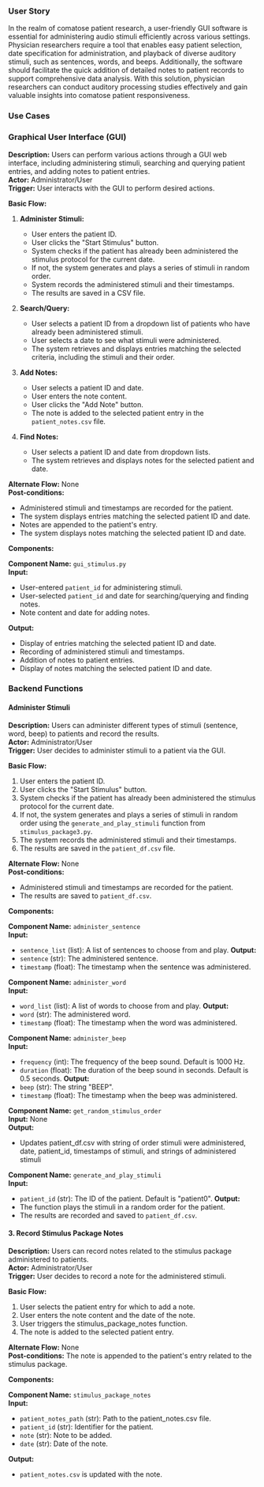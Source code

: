 ### User Story
In the realm of comatose patient research, a user-friendly GUI software is essential for administering audio stimuli efficiently across various settings. Physician researchers require a tool that enables easy patient selection, date specification for administration, and playback of diverse auditory stimuli, such as sentences, words, and beeps. Additionally, the software should facilitate the quick addition of detailed notes to patient records to support comprehensive data analysis. With this solution, physician researchers can conduct auditory processing studies effectively and gain valuable insights into comatose patient responsiveness.

### Use Cases

### Graphical User Interface (GUI)

**Description:** Users can perform various actions through a GUI web interface, including administering stimuli, searching and querying patient entries, and adding notes to patient entries.  
**Actor:** Administrator/User  
**Trigger:** User interacts with the GUI to perform desired actions.

**Basic Flow:**
1. **Administer Stimuli:**
    - User enters the patient ID.
    - User clicks the "Start Stimulus" button.
    - System checks if the patient has already been administered the stimulus protocol for the current date.
    - If not, the system generates and plays a series of stimuli in random order.
    - System records the administered stimuli and their timestamps.
    - The results are saved in a CSV file.

2. **Search/Query:**
    - User selects a patient ID from a dropdown list of patients who have already been administered stimuli.
    - User selects a date to see what stimuli were administered.
    - The system retrieves and displays entries matching the selected criteria, including the stimuli and their order.

3. **Add Notes:**
    - User selects a patient ID and date.
    - User enters the note content.
    - User clicks the "Add Note" button.
    - The note is added to the selected patient entry in the `patient_notes.csv` file.

4. **Find Notes:**
    - User selects a patient ID and date from dropdown lists.
    - The system retrieves and displays notes for the selected patient and date.

**Alternate Flow:** None  
**Post-conditions:** 
- Administered stimuli and timestamps are recorded for the patient.
- The system displays entries matching the selected patient ID and date.
- Notes are appended to the patient's entry.
- The system displays notes matching the selected patient ID and date.

**Components:**

**Component Name:** `gui_stimulus.py`  
**Input:**
- User-entered `patient_id` for administering stimuli.
- User-selected `patient_id` and date for searching/querying and finding notes.
- Note content and date for adding notes.

**Output:** 
- Display of entries matching the selected patient ID and date.
- Recording of administered stimuli and timestamps.
- Addition of notes to patient entries.
- Display of notes matching the selected patient ID and date.


### Backend Functions

#### Administer Stimuli

**Description:** Users can administer different types of stimuli (sentence, word, beep) to patients and record the results.  
**Actor:** Administrator/User  
**Trigger:** User decides to administer stimuli to a patient via the GUI.

**Basic Flow:**
1. User enters the patient ID.
2. User clicks the "Start Stimulus" button.
3. System checks if the patient has already been administered the stimulus protocol for the current date.
4. If not, the system generates and plays a series of stimuli in random order using the `generate_and_play_stimuli` function from `stimulus_package3.py`.
5. The system records the administered stimuli and their timestamps.
6. The results are saved in the `patient_df.csv` file.

**Alternate Flow:** None  
**Post-conditions:** 
- Administered stimuli and timestamps are recorded for the patient.
- The results are saved to `patient_df.csv`.

**Components:**

**Component Name:** `administer_sentence`  
**Input:**
- `sentence_list` (list): A list of sentences to choose from and play.
**Output:** 
- `sentence` (str): The administered sentence.
- `timestamp` (float): The timestamp when the sentence was administered.

**Component Name:** `administer_word`  
**Input:**
- `word_list` (list): A list of words to choose from and play.
**Output:** 
- `word` (str): The administered word.
- `timestamp` (float): The timestamp when the word was administered.

**Component Name:** `administer_beep`  
**Input:**
- `frequency` (int): The frequency of the beep sound. Default is 1000 Hz.
- `duration` (float): The duration of the beep sound in seconds. Default is 0.5 seconds.
**Output:** 
- `beep` (str): The string "BEEP".
- `timestamp` (float): The timestamp when the beep was administered.

**Component Name:** `get_random_stimulus_order`  
**Input:** None  
**Output:** 
- Updates patient_df.csv with string of order stimuli were administered, date, patient_id, timestamps of stimuli, and strings of administered stimuli


**Component Name:** `generate_and_play_stimuli`  
**Input:**
- `patient_id` (str): The ID of the patient. Default is "patient0".
**Output:**
- The function plays the stimuli in a random order for the patient.
- The results are recorded and saved to `patient_df.csv`.


#### 3. Record Stimulus Package Notes

**Description:** Users can record notes related to the stimulus package administered to patients.  
**Actor:** Administrator/User  
**Trigger:** User decides to record a note for the administered stimuli.  

**Basic Flow:**
1. User selects the patient entry for which to add a note.
2. User enters the note content and the date of the note.
3. User triggers the stimulus_package_notes function.
4. The note is added to the selected patient entry.

**Alternate Flow:** None  
**Post-conditions:** The note is appended to the patient's entry related to the stimulus package.

**Components:**

**Component Name:** `stimulus_package_notes`  
**Input:**
- `patient_notes_path` (str): Path to the patient_notes.csv file.
- `patient_id` (str): Identifier for the patient.
- `note` (str): Note to be added.
- `date` (str): Date of the note.

**Output:**
- `patient_notes.csv` is updated with the note.
